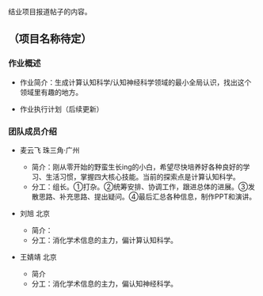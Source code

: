 结业项目报道帖子的内容。

## （项目名称待定）

### 作业概述

- 作业简介：生成计算认知科学/认知神经科学领域的最小全局认识，找出这个领域里有趣的地方。

- 作业执行计划（后续更新）

### 团队成员介绍

- 麦云飞 珠三角·广州
	- 简介：刚从零开始的野蛮生长ing的小白，希望尽快培养好各种良好的学习、生活习惯，掌握四大核心技能。当前的探索点是计算认知科学。
	- 分工：组长。①打杂。②统筹安排、协调工作，跟进总体的进展。③发散思路、补充思路、提出疑问。④最后汇总各种信息，制作PPT和演讲。

- 刘旭 北京
    - 简介：
    - 分工：消化学术信息的主力，偏计算认知科学。

- 王婧靖 北京
    - 简介
    - 分工：消化学术信息的主力，偏认知神经科学。
